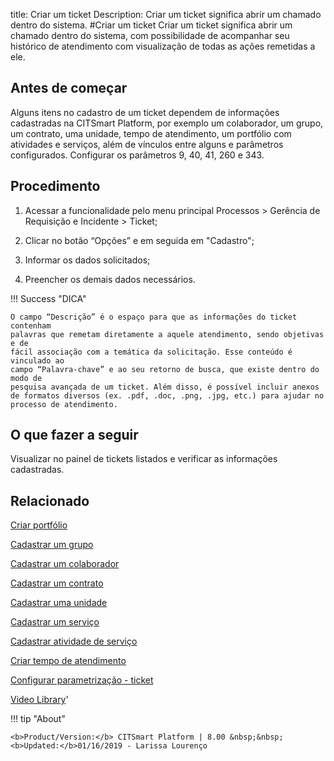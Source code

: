 title: Criar um ticket
Description: Criar um ticket significa abrir um chamado dentro do sistema. 
#Criar um ticket
Criar um ticket significa abrir um chamado dentro do sistema, com possibilidade de acompanhar seu histórico de atendimento com visualização de todas as ações remetidas a ele.

Antes de começar
----------------

Alguns itens no cadastro de um ticket dependem de informações cadastradas na
CITSmart Platform, por exemplo um colaborador, um grupo, um contrato, uma unidade,
tempo de atendimento, um portfólio com atividades e serviços, além de vínculos
entre alguns e parâmetros configurados. Configurar os parâmetros 9, 40, 41, 260
e 343.

Procedimento
------------

1.  Acessar a funcionalidade pelo menu principal Processos \> Gerência de
    Requisição e Incidente \> Ticket;

2.  Clicar no botão “Opções” e em seguida em "Cadastro";

3.  Informar os dados solicitados;

4.  Preencher os demais dados necessários.

!!! Success "DICA"

    O campo “Descrição” é o espaço para que as informações do ticket contenham
    palavras que remetam diretamente a aquele atendimento, sendo objetivas e de
    fácil associação com a temática da solicitação. Esse conteúdo é vinculado ao
    campo “Palavra-chave” e ao seu retorno de busca, que existe dentro do modo de
    pesquisa avançada de um ticket. Além disso, é possível incluir anexos de formatos diversos (ex. .pdf, .doc, .png, .jpg, etc.) para ajudar no processo de atendimento.
    
O que fazer a seguir
------------------------

Visualizar no painel de tickets listados e verificar as informações cadastradas.

Relacionado
---------------

[Criar portfólio](/pt-br/citsmart-platform-8/processes/portfolio-and-catalog/use/create-the-portfolio.html)

[Cadastrar um grupo](/pt-br/citsmart-platform-8/initial-settings/access-settings/user/register-groups.html)

[Cadastrar um colaborador](/pt-br/citsmart-platform-8/initial-settings/access-settings/user/register-employee.html)

[Cadastrar um contrato](/pt-br/citsmart-platform-8/additional-features/contract-management/use/register-contract.html)

[Cadastrar uma unidade](/pt-br/citsmart-platform-8/platform-administration/region-and-language/register-unit.html)

[Cadastrar um serviço](/pt-br/citsmart-platform-8/processes/portfolio-and-catalog/use/register-a-service.html)

[Cadastrar atividade de serviço](/pt-br/citsmart-platform-8/processes/portfolio-and-catalog/use/register-service-activity.html)

[Criar tempo de atendimento](/pt-br/citsmart-platform-8/processes/service-level/configuration/create-time-attendance.html)

[Configurar parametrização - ticket](/pt-br/citsmart-platform-8/platform-administration/parameters-list/configure-parametrization-ticket.html)

<i class='fa fa-youtube-play  fa-2x' style='color:#97ce17;vertical-align: middle;'> </i> [Video Library](https://www.youtube.com/playlist?list=PLB5qK2uzf2ROn4Xs6UdH84Ujzta2iJ6Ei)'

!!! tip "About"

    <b>Product/Version:</b> CITSmart Platform | 8.00 &nbsp;&nbsp;
    <b>Updated:</b>01/16/2019 - Larissa Lourenço

